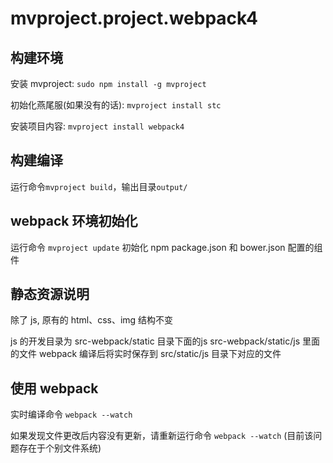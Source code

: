 # mvproject.project.webpack4

## 构建环境

安装 mvproject:              `sudo npm install -g mvproject`

初始化燕尾服(如果没有的话):  `mvproject install stc`

安装项目内容:                 `mvproject install webpack4`

## 构建编译

运行命令`mvproject build`，输出目录`output/`

## webpack 环境初始化

运行命令 `mvproject update` 初始化 npm package.json 和 bower.json 配置的组件

## 静态资源说明

除了 js, 原有的 html、css、img 结构不变

js 的开发目录为 src-webpack/static 目录下面的js
src-webpack/static/js 里面的文件 webpack 编译后将实时保存到 src/static/js 目录下对应的文件

## 使用 webpack
    
实时编译命令 `webpack --watch`

如果发现文件更改后内容没有更新，请重新运行命令 `webpack --watch` (目前该问题存在于个别文件系统)

